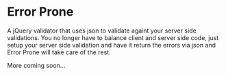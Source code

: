 Error Prone
===========

A jQuery validator that uses json to validate againt your server side validations. You no longer have to balance client and server side code, just setup your server side validation and have it return the errors via json and Error Prone will take care of the rest.

More coming soon...
